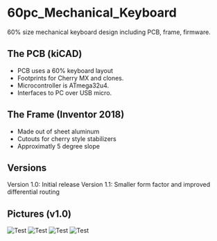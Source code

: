 # 60pc_Mechanical_Keyboard
60% size mechanical keyboard design including PCB, frame, firmware. 

## The PCB (kiCAD)
* PCB uses a 60% keyboard layout
* Footprints for Cherry MX and clones.
* Microcontroller is ATmega32u4.
* Interfaces to PC over USB micro.

## The Frame (Inventor 2018)
* Made out of sheet aluminum
* Cutouts for cherry style stabilizers
* Approximatly 5 degree slope

## Versions
Version 1.0: Initial release
Version 1.1: Smaller form factor and improved differential routing

## Pictures (v1.0)
![Test](https://github.com/Connor-Devitt/60pc_Mechanical_Keeyboard/blob/master/HW/3D/60pc_pcb_BOT.png)
![Test](https://github.com/Connor-Devitt/60pc_Mechanical_Keeyboard/blob/master/HW/3D/60pc_pcb_TOP.png)
![Test](https://github.com/Connor-Devitt/60pc_Mechanical_Keeyboard/blob/master/HW/3D/Frame.png)
![Test](https://github.com/Connor-Devitt/60pc_Mechanical_Keeyboard/blob/master/HW/3D/Keeyboard_Assemply.png)


